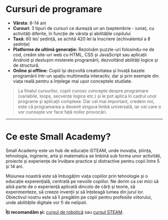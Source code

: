# Cursuri de programare

- **Vârsta**: 8-14 ani
- **Cursuri**: 3 tipuri de cursuri ce durează un an (septembrie - iunie), cu activități diferite, în funcție de vârsta și abilitățile copilului
- **Taxă**: 60 lei/ ședință, se achită 420 lei la înscriere (echivalentul a 8 ședințe)
- **Platforme de ultimă generație:** Rezolvăm puzzle-uri folosindu-ne de cod, creăm site-uri web cu HTML, CSS și JavaScript sau aplicații Android și deslușim misterele programării, dezvoltând abilități logice și de structură.
- **Online și offline:** Copiii își dezvoltă creativitatea și învață bazele programării într-un spațiu multimedia interactiv, dar și prin exemple din viața reală pentru a înțelege mai ușor conceptele studiate.


> La finalul cursurilor, copiii cunosc concepte despre programare (variabile, loops, secvențe logice etc.) și le pot aplica în cadrul unor programe și aplicații complexe. Dar cel mai important, credem noi, este că programarea a devenit singura limbă universală, iar cei care o vor cunoaște vor face față noilor provocări.

----

# Ce este Small Academy?

Small Academy este un hub de educație iSTEAM, unde inovația, știința, tehnologia, inginerie, arta și matematica se îmbină sub forma unor activități, proiecte și experiențe de învățare practice și distractive pentru copii între 5 și 14 ani.

Misiunea noastră este să îmbogățim viața copiilor prin tehnologie și o educație experențială, centrată pe nevoile copiilor. Ne dorim ca cei mici să aibă parte de o experiență aplicată dincolo de cărți și teorie, să experimenteze, să creeze invenții și să înțeleagă lumea din jurul lor. Obiectivul nostru este să îi pregătim pe copii pentru profesiile viitorului, unde abilitățile digitale vor fi de nelipsit.

**Îți recomandăm și:** [cursul de robotică](https://github.com/SmallAcademy/curs-robotica) sau [cursul STEAM](https://github.com/SmallAcademy/curs-tehnologie-STEAM).
